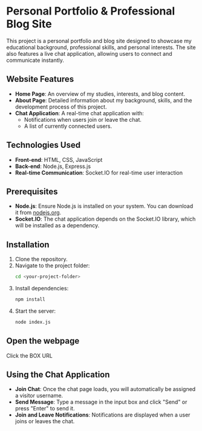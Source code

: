 # Personal Portfolio & Professional Blog Site

This project is a personal portfolio and blog site designed to showcase my educational background, professional skills, and personal interests. The site also features a live chat application, allowing users to connect and communicate instantly.

## Website Features

- **Home Page**: An overview of my studies, interests, and blog content.
- **About Page**: Detailed information about my background, skills, and the development process of this project.
- **Chat Application**: A real-time chat application with:
  - Notifications when users join or leave the chat.
  - A list of currently connected users.

## Technologies Used

- **Front-end**: HTML, CSS, JavaScript
- **Back-end**: Node.js, Express.js
- **Real-time Communication**: Socket.IO for real-time user interaction

## Prerequisites

- **Node.js**: Ensure Node.js is installed on your system. You can download it from [nodejs.org](https://nodejs.org).
- **Socket.IO**: The chat application depends on the Socket.IO library, which will be installed as a dependency.

## Installation

1. Clone the repository.
2. Navigate to the project folder:
    ```bash
    cd <your-project-folder>
    ```
3. Install dependencies:
    ```bash
    npm install
    ```
4. Start the server:
    ```bash
    node index.js
    ```
## Open the webpage
Click the BOX URL

## Using the Chat Application

- **Join Chat**: Once the chat page loads, you will automatically be assigned a visitor username.
- **Send Message**: Type a message in the input box and click "Send" or press "Enter" to send it.
- **Join and Leave Notifications**: Notifications are displayed when a user joins or leaves the chat.

